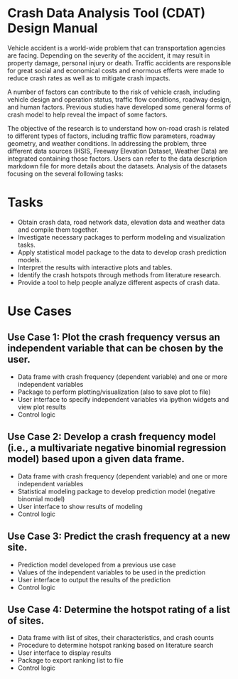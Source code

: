 # Crash Data Analysis Tool (CDAT) Design Manual

Vehicle accident is a world-wide problem that can transportation agencies are facing. Depending on the severity of the accident, it may result in property damage, personal injury or death. Traffic accidents are responsible for great social and economical costs and enormous efferts were made to reduce crash rates as well as to mitigate crash impacts.

A number of factors can contribute to the risk of vehicle crash, including vehicle design and operation status, traffic flow conditions, roadway design, and human factors. Previous studies have developed some general forms of crash model to help reveal the impact of some factors.

The objective of the research is to understand how on-road crash is related to different types of factors, including traffic flow parameters, roadway geometry, and weather conditions. In addressing the problem, three different data sources (HSIS, Freeway Elevation Dataset, Weather Data) are integrated containing those factors. Users can refer to the data description markdown file for more details about the datasets. Analysis of the datasets focusing on the several following tasks:

# Tasks
- Obtain crash data, road network data, elevation data and weather data and compile them together.
- Investigate necessary packages to perform modeling and visualization tasks.
- Apply statistical model package to the data to develop crash prediction models.
- Interpret the results with interactive plots and tables.
- Identify the crash hotspots through methods from literature research.
- Provide a tool to help people analyze different aspects of crash data.

# Use Cases

## Use Case 1: Plot the crash frequency versus an independent variable that can be chosen by the user.
- Data frame with crash frequency (dependent variable) and one or more independent variables
- Package to perform plotting/visualization (also to save plot to file)
- User interface to specify independent variables via ipython widgets and view plot results
- Control logic

## Use Case 2: Develop a crash frequency model (i.e., a multivariate negative binomial regression model) based upon a given data frame.
- Data frame with crash frequency (dependent variable) and one or more independent variables
- Statistical modeling package to develop prediction model (negative binomial model)
- User interface to show results of modeling
- Control logic

## Use Case 3: Predict the crash frequency at a new site.
- Prediction model developed from a previous use case
- Values of the independent variables to be used in the prediction
- User interface to output the results of the prediction
- Control logic

## Use Case 4: Determine the hotspot rating of a list of sites.
- Data frame with list of sites, their characteristics, and crash counts
- Procedure to determine hotspot ranking based on literature search
- User interface to display results
- Package to export ranking list to file
- Control logic
